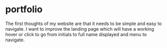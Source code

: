# portfolio
The first thoughts of my website are that it needs to be simple and easy to navigate. 
I want to improve the landing page which will have a working hover or click to go from initials to full name displayed and menu to navigate.

